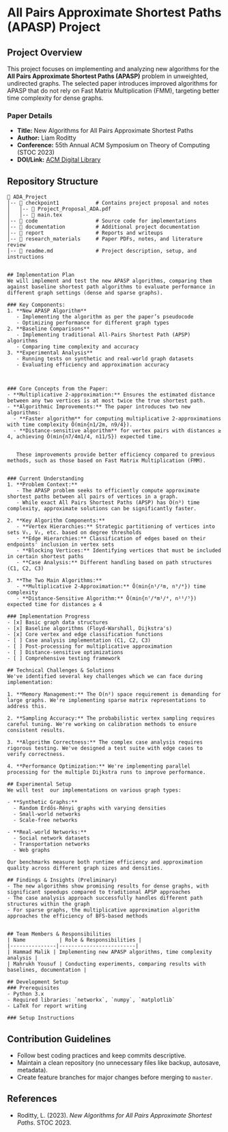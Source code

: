 # All Pairs Approximate Shortest Paths (APASP) Project

## Project Overview
This project focuses on implementing and analyzing new algorithms for the **All Pairs Approximate Shortest Paths (APASP)** problem in unweighted, undirected graphs. The selected paper introduces improved algorithms for APASP that do not rely on Fast Matrix Multiplication (FMM), targeting better time complexity for dense graphs.

### Paper Details
- **Title:** New Algorithms for All Pairs Approximate Shortest Paths
- **Author:** Liam Roditty
- **Conference:** 55th Annual ACM Symposium on Theory of Computing (STOC 2023)
- **DOI/Link:** [ACM Digital Library](https://doi.org/10.1145/3564246.3585197)

## Repository Structure
```
📂 ADA_Project
│-- 📂 checkpoint1            # Contains project proposal and notes
│   │-- 📄 Project_Proposal_ADA.pdf
│   │-- 📄 main.tex
│-- 📂 code                   # Source code for implementations
│-- 📂 documentation          # Additional project documentation
│-- 📂 report                 # Reports and writeups
│-- 📂 research_materials     # Paper PDFs, notes, and literature review
│-- 📄 readme.md              # Project description, setup, and instructions


## Implementation Plan
We will implement and test the new APASP algorithms, comparing them against baseline shortest path algorithms to evaluate performance in different graph settings (dense and sparse graphs).

### Key Components:
1. **New APASP Algorithm**
   - Implementing the algorithm as per the paper’s pseudocode
   - Optimizing performance for different graph types
2. **Baseline Comparisons**
   - Implementing traditional All-Pairs Shortest Path (APSP) algorithms
   - Comparing time complexity and accuracy
3. **Experimental Analysis**
   - Running tests on synthetic and real-world graph datasets
   - Evaluating efficiency and approximation accuracy



### Core Concepts from the Paper:
- **Multiplicative 2-approximation:** Ensures the estimated distance between any two vertices is at most twice the true shortest path.
- **Algorithmic Improvements:** The paper introduces two new algorithms:
  - **Faster algorithm** for computing multiplicative 2-approximations with time complexity Õ(min{n1/2m, n9/4}).
  - **Distance-sensitive algorithm** for vertex pairs with distances ≥ 4, achieving Õ(min{n7/4m1/4, n11/5}) expected time.


   These improvements provide better efficiency compared to previous methods, such as those based on Fast Matrix Multiplication (FMM).


### Current Understanding
1. **Problem Context:**
   - The APASP problem seeks to efficiently compute approximate shortest paths between all pairs of vertices in a graph.
   - While exact All Pairs Shortest Paths (APSP) has O(n³) time complexity, approximate solutions can be significantly faster.

2. **Key Algorithm Components:**
   - **Vertex Hierarchies:** Strategic partitioning of vertices into sets V₁, V₂, etc. based on degree thresholds
   - **Edge Hierarchies:** Classification of edges based on their endpoints' inclusion in vertex sets
   - **Blocking Vertices:** Identifying vertices that must be included in certain shortest paths
   - **Case Analysis:** Different handling based on path structures (C1, C2, C3)

3. **The Two Main Algorithms:**
   - **Multiplicative 2-Approximation:** Õ(min{n¹/²m, n⁹/⁴}) time complexity
   - **Distance-Sensitive Algorithm:** Õ(min{n⁷/⁴m¹/⁴, n¹¹/⁵}) expected time for distances ≥ 4

### Implementation Progress
- [x] Basic graph data structures
- [x] Baseline algorithms (Floyd-Warshall, Dijkstra's)
- [x] Core vertex and edge classification functions
- [ ] Case analysis implementation (C1, C2, C3)
- [ ] Post-processing for multiplicative approximation
- [ ] Distance-sensitive optimizations
- [ ] Comprehensive testing framework

## Technical Challenges & Solutions
We've identified several key challenges which we can face during implementation:

1. **Memory Management:** The O(n²) space requirement is demanding for large graphs. We're implementing sparse matrix representations to address this.

2. **Sampling Accuracy:** The probabilistic vertex sampling requires careful tuning. We're working on calibration methods to ensure consistent results.

3. **Algorithm Correctness:** The complex case analysis requires rigorous testing. We've designed a test suite with edge cases to verify correctness.

4. **Performance Optimization:** We're implementing parallel processing for the multiple Dijkstra runs to improve performance.

## Experimental Setup
We will test  our implementations on various graph types:

- **Synthetic Graphs:** 
  - Random Erdős-Rényi graphs with varying densities
  - Small-world networks
  - Scale-free networks

- **Real-world Networks:**
  - Social network datasets
  - Transportation networks
  - Web graphs

Our benchmarks measure both runtime efficiency and approximation quality across different graph sizes and densities.

## Findings & Insights (Preliminary)
- The new algorithms show promising results for dense graphs, with significant speedups compared to traditional APSP approaches
- The case analysis approach successfully handles different path structures within the graph
- For sparse graphs, the multiplicative approximation algorithm approaches the efficiency of BFS-based methods


## Team Members & Responsibilities
| Name           | Role & Responsibilities |
|---------------|-------------------------|
| Hammad Malik | Implementing new APASP algorithms, time complexity analysis |
| Mahrukh Yousuf | Conducting experiments, comparing results with baselines, documentation |

## Development Setup
### Prerequisites
- Python 3.x
- Required libraries: `networkx`, `numpy`, `matplotlib`
- LaTeX for report writing

### Setup Instructions

   ```

## Contribution Guidelines
- Follow best coding practices and keep commits descriptive.
- Maintain a clean repository (no unnecessary files like backup, autosave, metadata).
- Create feature branches for major changes before merging to `master`.

## References
- Roditty, L. (2023). *New Algorithms for All Pairs Approximate Shortest Paths*. STOC 2023.

